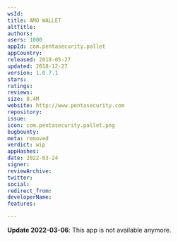 ```yaml
---
wsId: 
title: AMO WALLET
altTitle: 
authors: 
users: 1000
appId: com.pentasecurity.pallet
appCountry: 
released: 2018-05-27
updated: 2018-12-27
version: 1.0.7.1
stars: 
ratings: 
reviews: 
size: 8.4M
website: http://www.pentasecurity.com
repository: 
issue: 
icon: com.pentasecurity.pallet.png
bugbounty: 
meta: removed
verdict: wip
appHashes: 
date: 2022-03-24
signer: 
reviewArchive: 
twitter: 
social: 
redirect_from: 
developerName: 
features: 

---
```


**Update 2022-03-06**: This app is not available anymore.

